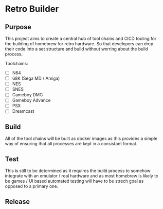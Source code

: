 # Retro Builder

## Purpose

This project aims to create a central hub of tool chains and CICD tooling for the building of homebrew for retro hardware. So that developers can drop their code into a set structure and build without worring about the build process.

Toolchains:

- [ ] N64
- [ ] 68K (Sega MD / Amiga)
- [ ] NES
- [ ] SNES
- [ ] Gameboy DMG
- [ ] Gameboy Advance
- [ ] PSX
- [ ] Dreamcast

## Build

All of the tool chains will be built as docker images as this provides a simple way of ensuring that all processes are kept in a consistant format.

## Test

This is still to be determined as it requires the build process to somehow integrate with an emulator / real hardware and as most homebrew is likely to be games / UI based automated testing will have to be strech goal as opposed to a primary one.

## Release
